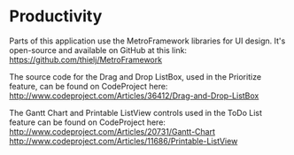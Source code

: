 # Productivity
Parts of this application use the MetroFramework libraries for UI design. It's open-source and available on GitHub at this link:
https://github.com/thielj/MetroFramework

The source code for the Drag and Drop ListBox, used in the Prioritize feature, can be found on CodeProject here:
http://www.codeproject.com/Articles/36412/Drag-and-Drop-ListBox

The Gantt Chart and Printable ListView controls used in the ToDo List feature can be found on CodeProject here:
http://www.codeproject.com/Articles/20731/Gantt-Chart
http://www.codeproject.com/Articles/11686/Printable-ListView

